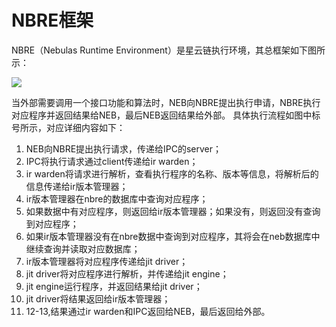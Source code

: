 # NBRE框架
NBRE（Nebulas Runtime Environment）是星云链执行环境，其总框架如下图所示：

![](https://github.com/nebulasio/nebdocs/blob/zh-CN/docs/resources/NBRE-Overview.png)


当外部需要调用一个接口功能和算法时，NEB向NBRE提出执行申请，NBRE执行对应程序并返回结果给NEB，最后NEB返回结果给外部。
具体执行流程如图中标号所示，对应详细内容如下：
1. NEB向NBRE提出执行请求，传递给IPC的server；
2. IPC将执行请求通过client传递给ir warden；
3. ir warden将请求进行解析，查看执行程序的名称、版本等信息，将解析后的信息传递给ir版本管理器；
4. ir版本管理器在nbre的数据库中查询对应程序；
5. 如果数据中有对应程序，则返回给ir版本管理器；如果没有，则返回没有查询到对应程序；
6. 如果ir版本管理器没有在nbre数据中查询到对应程序，其将会在neb数据库中继续查询并读取对应数据库；
7. ir版本管理器将对应程序传递给jit driver；
8. jit driver将对应程序进行解析，并传递给jit engine；
9. jit engine运行程序，并返回结果给jit driver；
10. jit driver将结果返回给ir版本管理器；
11. 12-13,结果通过ir warden和IPC返回给NEB，最后返回给外部。

